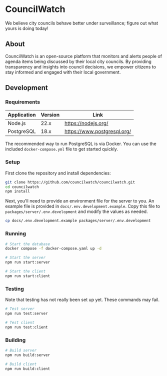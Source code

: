 # CouncilWatch

We believe city councils behave better under surveillance; figure out what yours is doing today!

## About

CouncilWatch is an open-source platform that monitors and alerts people of agenda items being discussed by their local city councils. By providing transparency and insights into council decisions, we empower citizens to stay informed and engaged with their local government.

## Development

### Requirements

| Application | Version | Link                        |
| ----------- | ------- | --------------------------- |
| Node.js     | 22.x    | https://nodejs.org/         |
| PostgreSQL  | 18.x    | https://www.postgresql.org/ |

The recommended way to run PostgreSQL is via Docker. You can use the included `docker-compose.yml` file to get started quickly.

### Setup

First clone the repository and install dependencies:

```bash
git clone https://github.com/councilwatch/councilwatch.git
cd councilwatch
npm install
```

Next, you'll need to provide an environment file for the server to you. An example file is provided in `docs/.env.development.example`. Copy this file to `packages/server/.env.development` and modify the values as needed.

```bash
cp docs/.env.development.example packages/server/.env.development
```

### Running

```bash
# Start the database
docker compose -f docker-compose.yaml up -d

# Start the server
npm run start:server

# Start the client
npm run start:client
```

### Testing

Note that testing has not really been set up yet. These commands may fail.

```bash
# Test server
npm run test:server

# Test client
npm run test:client
```

### Building

```bash
# Build server
npm run build:server

# Build client
npm run build:client
```
